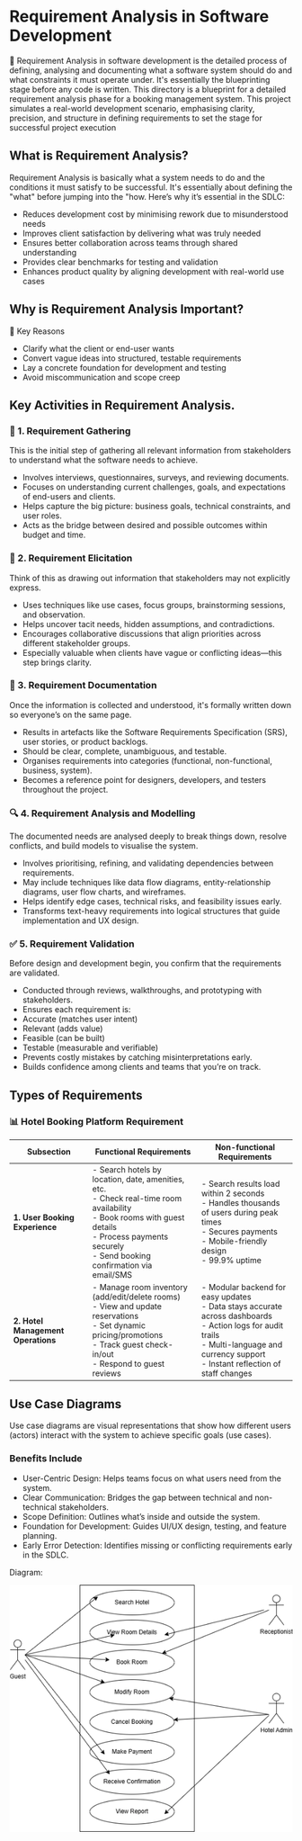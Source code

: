 # Requirement Analysis in Software Development
📌 Requirement Analysis in software development is the detailed process of defining, analysing and documenting what a software system should do and what constraints it must operate under. It's essentially the blueprinting stage before any code is written. This directory is a blueprint for a detailed requirement analysis phase for a booking management system. This project simulates a real-world development scenario, emphasising clarity, precision, and structure in defining requirements to set the stage for successful project execution

## What is Requirement Analysis?
Requirement Analysis is basically what a system needs to do and the conditions it must satisfy to be successful. It's essentially about defining the "what" before jumping into the "how.
Here’s why it’s essential in the SDLC:
- Reduces development cost by minimising rework due to misunderstood needs
- Improves client satisfaction by delivering what was truly needed
- Ensures better collaboration across teams through shared understanding
- Provides clear benchmarks for testing and validation
- Enhances product quality by aligning development with real-world use cases

## Why is Requirement Analysis Important?
🧠 Key Reasons
- Clarify what the client or end-user wants
- Convert vague ideas into structured, testable requirements
- Lay a concrete foundation for development and testing
- Avoid miscommunication and scope creep

## Key Activities in Requirement Analysis.
### 🧲 1. Requirement Gathering
This is the initial step of gathering all relevant information from stakeholders to understand what the software needs to achieve.
- Involves interviews, questionnaires, surveys, and reviewing documents.
- Focuses on understanding current challenges, goals, and expectations of end-users and clients.
- Helps capture the big picture: business goals, technical constraints, and user roles.
- Acts as the bridge between desired and possible outcomes within budget and time.

### 💬 2. Requirement Elicitation
Think of this as drawing out information that stakeholders may not explicitly express.
- Uses techniques like use cases, focus groups, brainstorming sessions, and observation.
- Helps uncover tacit needs, hidden assumptions, and contradictions.
- Encourages collaborative discussions that align priorities across different stakeholder groups.
- Especially valuable when clients have vague or conflicting ideas—this step brings clarity.

### 📝 3. Requirement Documentation
Once the information is collected and understood, it's formally written down so everyone’s on the same page.
- Results in artefacts like the Software Requirements Specification (SRS), user stories, or product backlogs.
- Should be clear, complete, unambiguous, and testable.
- Organises requirements into categories (functional, non-functional, business, system).
- Becomes a reference point for designers, developers, and testers throughout the project.

### 🔍 4. Requirement Analysis and Modelling
The documented needs are analysed deeply to break things down, resolve conflicts, and build models to visualise the system.
- Involves prioritising, refining, and validating dependencies between requirements.
- May include techniques like data flow diagrams, entity-relationship diagrams, user flow charts, and wireframes.
- Helps identify edge cases, technical risks, and feasibility issues early.
- Transforms text-heavy requirements into logical structures that guide implementation and UX design.

### ✅ 5. Requirement Validation
Before design and development begin, you confirm that the requirements are validated.
- Conducted through reviews, walkthroughs, and prototyping with stakeholders.
- Ensures each requirement is:
- Accurate (matches user intent)
- Relevant (adds value)
- Feasible (can be built)
- Testable (measurable and verifiable)
- Prevents costly mistakes by catching misinterpretations early.
- Builds confidence among clients and teams that you’re on track.

## Types of Requirements

### 📊 Hotel Booking Platform Requirement

| Subsection                 | Functional Requirements                                                                                                             | Non-functional Requirements                                                                                                                      |
|---------------------------|-------------------------------------------------------------------------------------------------------------------------------------|--------------------------------------------------------------------------------------------------------------------------------------------------|
| **1. User Booking Experience** | - Search hotels by location, date, amenities, etc.  <br> - Check real-time room availability  <br> - Book rooms with guest details  <br> - Process payments securely  <br> - Send booking confirmation via email/SMS | - Search results load within 2 seconds  <br> - Handles thousands of users during peak times  <br> - Secures payments  <br> - Mobile-friendly design  <br> - 99.9% uptime |
| **2. Hotel Management Operations** | - Manage room inventory (add/edit/delete rooms)  <br> - View and update reservations  <br> - Set dynamic pricing/promotions  <br> - Track guest check-in/out  <br> - Respond to guest reviews | - Modular backend for easy updates  <br> - Data stays accurate across dashboards  <br> - Action logs for audit trails  <br> - Multi-language and currency support  <br> - Instant reflection of staff changes |


## Use Case Diagrams

Use case diagrams are visual representations that show how different users (actors) interact with the system to achieve specific goals (use cases).

### Benefits Include
- User-Centric Design: Helps teams focus on what users need from the system.
- Clear Communication: Bridges the gap between technical and non-technical stakeholders.
- Scope Definition: Outlines what’s inside and outside the system.
- Foundation for Development: Guides UI/UX design, testing, and feature planning.
- Early Error Detection: Identifies missing or conflicting requirements early in the SDLC.

Diagram:

![alx-booking-uc](./alx-booking-uc.png)






